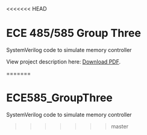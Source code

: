 <<<<<<< HEAD
# ECE 485/585 Group Three

SystemVerilog code to simulate memory controller

<p> View project description here: <a href="https://d2l.pdx.edu/content/enforced/824935-OFFERING_XLIST_AB_202004/Final%20Project%20Description.pdf?_&d2lSessionVal=sFBrc6e7yg33hIQBrIHhkFj11">Download PDF</a>.</p>

=======
# ECE585_GroupThree
SystemVerilog code to simulate memory controller
>>>>>>> master
